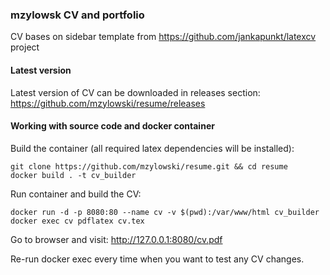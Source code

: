 ### mzylowsk CV and portfolio

CV bases on sidebar template from https://github.com/jankapunkt/latexcv project

#### Latest version
Latest version of CV can be downloaded in releases section: https://github.com/mzylowski/resume/releases


#### Working with source code and docker container
Build the container (all required latex dependencies will be installed):
```
git clone https://github.com/mzylowski/resume.git && cd resume
docker build . -t cv_builder
```

Run container and build the CV:
```
docker run -d -p 8080:80 --name cv -v $(pwd):/var/www/html cv_builder
docker exec cv pdflatex cv.tex
```

Go to browser and visit: http://127.0.0.1:8080/cv.pdf

Re-run docker exec every time when you want to test any CV changes.
